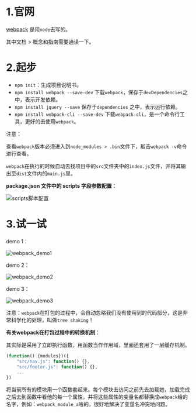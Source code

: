 # 1.官网

[webpack](webpack.js.org) 是用`node`去写的。

其中文档 > 概念和指南需要通读一下。

# 2.起步

- `npm init`：生成项目说明书。
- `npm install webpack --save-dev` 下载`webpack`，保存于`devDependencies`之中，表示开发依赖。
- `npm install jquery --save` 保存于`dependencies` 之中，表示运行依赖。
- `npm install webpack-cli --save-dev` 下载`webpack-cli`，是一个命令行工具，更好的去使用`webpack`。

注意：

查看`webpack`版本必须进入到`node_modules > .bin`文件下，敲击`webpack -v`命令进行查看。

`webpack`在执行的时候自动去找项目中的`src`文件夹中的`index.js`文件，并将其输出至`dist`文件内的`main.js`里。

**package.json 文件中的 scripts 字段参数配置**：

![scripts脚本配置](C:\Users\lenovo\Desktop\2019年11月19日始\notes\Webpack\img\scripts脚本配置.jpg)

# 3.试一试

demo 1：

![webpack_demo1](C:\Users\lenovo\Desktop\2019年11月19日始\notes\Webpack\img\webpack_demo1.png)

demo 2：

![webpack_demo2](C:\Users\lenovo\Desktop\2019年11月19日始\notes\Webpack\img\webpack_demo2.png)

demo 3：

![webpack_demo3](C:\Users\lenovo\Desktop\2019年11月19日始\notes\Webpack\img\webpack_demo3.png)

注意：`webpack`在打包的过程中，会自动忽略我们没有使用到的代码部分，这是非常科学化的处理，叫做`tree shaking`！



**有关webpack在打包过程中的转换机制**：

其实际是采用了立即执行函数，用函数当作作用域，里面还套用了一层缓存机制。

```js
(function() {modules})({
    "src/nav.js": function() {},
    "src/footer.js": function() {},
    ...
})
```

将当前所有的模块用一个函数套起来。每个模块去访问之前先去加载她，加载完成之后去到函数中看他的每一个属性，并将这些属性的变量名都替换成`webpack`给的名字，例如：`webpack_module_a`啥的，很好地解决了变量名冲突地问题。

